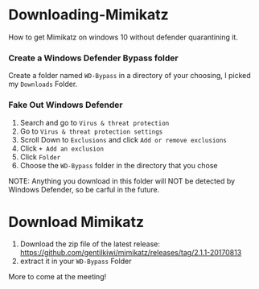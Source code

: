 # Downloading-Mimikatz
How to get Mimikatz on windows 10 without defender quarantining it.

### Create a Windows Defender Bypass folder
Create a folder named `WD-Bypass` in a directory of your choosing, I picked my `Downloads` Folder.

### Fake Out Windows Defender

1. Search and go to `Virus & threat protection`
2. Go to `Virus & threat protection settings` 
3. Scroll Down to `Exclusions` and click `Add or remove exclusions`
4. Click `+ Add an exclusion`
5. Click `Folder`
6. Choose the `WD-Bypass` folder in the directory that you chose

NOTE: Anything you download in this folder will NOT be detected by Windows Defender, so be carful in the future.

# Download Mimikatz

1. Download the zip file of the latest release: https://github.com/gentilkiwi/mimikatz/releases/tag/2.1.1-20170813
2. extract it in your `WD-Bypass` Folder 
 
More to come at the meeting!
